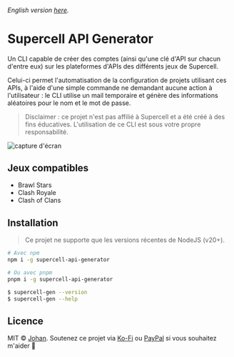 ###### English version [here](https://github.com/johan-perso/supercell-api-generator/blob/main/README.md).

# Supercell API Generator

Un CLI capable de créer des comptes (ainsi qu'une clé d'API sur chacun d'entre eux) sur les plateformes d'APIs des différents jeux de Supercell.

Celui-ci permet l'automatisation de la configuration de projets utilisant ces APIs, à l'aide d'une simple commande ne demandant aucune action à l'utilisateur : le CLI utilise un mail temporaire et génère des informations aléatoires pour le nom et le mot de passe.

> Disclaimer : ce projet n'est pas affilié à Supercell et a été créé à des fins éducatives. L'utilisation de ce CLI est sous votre propre responsabilité.

![capture d'écran](https://github.com/johan-perso/supercell-api-generator/assets/41506568/9d665021-0eb4-4743-864b-7f9e6a5bec46)


## Jeux compatibles

* Brawl Stars
* Clash Royale
* Clash of Clans


## Installation

> Ce projet ne supporte que les versions récentes de NodeJS (v20+).

```bash
# Avec npm
npm i -g supercell-api-generator

# Ou avec pnpm
pnpm i -g supercell-api-generator
```

```bash
$ supercell-gen --version
$ supercell-gen --help
```


## Licence

MIT © [Johan](https://johanstick.fr). Soutenez ce projet via [Ko-Fi](https://ko-fi.com/johan_stickman) ou [PayPal](https://paypal.me/moipastoii) si vous souhaitez m'aider 💙
